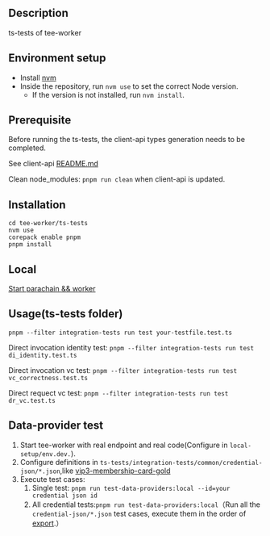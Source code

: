 ## Description

ts-tests of tee-worker

## Environment setup

-   Install [nvm](https://github.com/nvm-sh/nvm)
-   Inside the repository, run `nvm use` to set the correct Node version.
    -   If the version is not installed, run `nvm install`.

## Prerequisite

Before running the ts-tests, the client-api types generation needs to be completed.

See client-api [README.md](https://github.com/litentry/litentry-parachain/blob/dev/tee-worker/client-api/README.md)

Clean node_modules: `pnpm run clean` when client-api is updated.

## Installation

```
cd tee-worker/ts-tests
nvm use
corepack enable pnpm
pnpm install
```

## Local

[Start parachain && worker](https://github.com/litentry/litentry-parachain/blob/dev/README.md)

## Usage(ts-tests folder)

```
pnpm --filter integration-tests run test your-testfile.test.ts
```

Direct invocation identity test: `pnpm --filter integration-tests run test di_identity.test.ts`

Direct invocation vc test: `pnpm --filter integration-tests run test vc_correctness.test.ts`

Direct requect vc test: `pnpm --filter integration-tests run test dr_vc.test.ts`

## Data-provider test

1. Start tee-worker with real endpoint and real code(Configure in `local-setup/env.dev.`).
2. Configure definitions in `ts-tests/integration-tests/common/credential-json/*.json`,like [vip3-membership-card-gold](https://github.com/litentry/litentry-parachain/blob/dev/tee-worker/identity/ts-tests/integration-tests/common/credential-json/vip3.json#L3)
3. Execute test cases:
   1. Single test:  `pnpm run test-data-providers:local --id=your credential json id` 
   2. All credential tests:`pnpm run test-data-providers:local`（Run all the `credential-json/*.json` test cases, execute them in the order of [export](https://github.com/litentry/litentry-parachain/blob/dev/tee-worker/identity/ts-tests/integration-tests/common/credential-json/index.ts#L21).）
